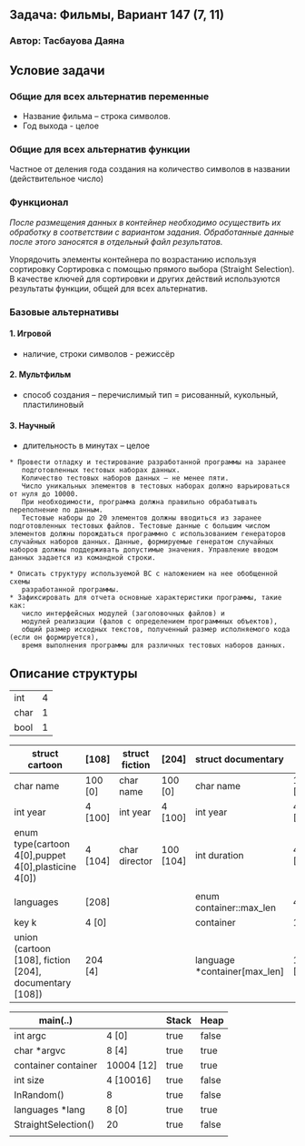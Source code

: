 ## Задача: Фильмы, Вариант 147 (7, 11)

### Автор: Тасбауова Даяна

## Условие задачи

### Общие для всех альтернатив переменные

* Название фильма – строка символов.
* Год выхода - целое

### Общие для всех альтернатив функции

Частное от деления года создания на количество символов в названии (действительное число)

### Функционал

_После размещения данных в контейнер необходимо осуществить их обработку в соответствии с вариантом задания.
Обработанные данные после этого заносятся в отдельный файл результатов._

Упорядочить элементы контейнера по возрастанию используя сортировку Сортировка с помощью прямого выбора (Straight
Selection). В качестве ключей для сортировки и других действий используются результаты функции, общей для всех
альтернатив.

### Базовые альтернативы

#### 1. Игровой

* наличие, строки символов - режиссёр

#### 2. Мультфильм

* способ создания – перечислимый тип = рисованный, кукольный, пластилиновый

#### 3. Научный

* длительность в минутах – целое


``` 
* Провести отладку и тестирование разработанной программы на заранее
   подготовленных тестовых наборах данных.
   Количество тестовых наборов данных – не менее пяти.
   Число уникальных элементов в тестовых наборах должно варьироваться от нуля до 10000.
   При необходимости, программа должна правильно обрабатывать переполнение по данным.
   Тестовые наборы до 20 элементов должны вводиться из заранее подготовленных тестовых файлов. Тестовые данные с большим числом элементов должны порождаться программно с использованием генераторов случайных наборов данных. Данные, формируемые генератом случайных наборов должны поддерживать допустимые значения. Управление вводом данных задается из командной строки.

* Описать структуру используемой ВС с наложением на нее обобщенной схемы
   разработанной программы.
* Зафиксировать для отчета основные характеристики программы, такие как:
   число интерфейсных модулей (заголовочных файлов) и
   модулей реализации (фалов с определением программных объектов),
   общий размер исходных текстов, полученный размер исполняемого кода (если он формируется),
   время выполнения программы для различных тестовых наборов данных.
   ```

## Описание структуры

|        |   |
|--------|---|
| int    | 4 |
| char   | 1 |
| bool   | 1 |

| struct cartoon                                            |  [108]  | struct fiction           |  [204]  | struct documentary                                 |  [108]    |
|-----------------------------------------------------------|---------|--------------------------|---------|----------------------------------------------------|-----------|
| char name                                                 | 100 [0] | char name                | 100 [0] | char name                                          | 100 [0]   |
| int year                                                  | 4 [100] | int year                 | 4 [100] | int year                                           | 4 [100]   |
| enum type(cartoon 4[0],puppet 4[0],plasticine 4[0])       | 4 [104] | char director            | 100 [104] | int duration                                     | 4 [104]   |
|                                                           |         |                          |         |                                                    |           |
| languages                                                 | [208]   |                          |         | enum container::max_len                            | 4 [0]     |
| key k                                                     | 4 [0]   |                          |         | container                                          | 10004     |
| union (cartoon [108], fiction [204], documentary [108])   | 204 [4] |                          |         | language *container[max_len]                       | 10000 [4] |


| main(..)            |            | Stack    | Heap  |
|---------------------|------------|----------|-------|
| int argc            | 4 [0]      | true     | false |
| char *argvc         | 8 [4]      | true     | true  |
| container container | 10004 [12] | true     | true  |
| int size            | 4 [10016]  | true     | false |
| InRandom()          | 8          | true     | false |
| languages *lang     | 8 [0]      | true     | true  |
| StraightSelection() | 20         | true     | false |
|                     |            |          |       |
